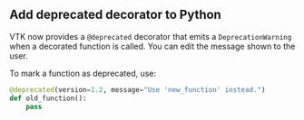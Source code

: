 ## Add deprecated decorator to Python

VTK now provides a `@deprecated` decorator that emits a `DeprecationWarning` when a decorated function is called. You can edit the message shown to the user.

To mark a function as deprecated, use:
```python
@deprecated(version=1.2, message="Use 'new_function' instead.")
def old_function():
    pass
```
